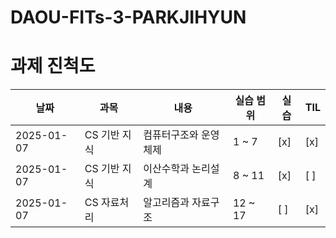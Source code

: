 # DAOU-FITs-3-PARKJIHYUN

# 과제 진척도

| 날짜       | 과목           | 내용                   | 실습 범위         | 실습 | TIL |
|------------|----------------|------------------------|--------------------|------|-----|
| 2025-01-07 | CS 기반 지식   | 컴퓨터구조와 운영체제  | 1 ~ 7              | [x]  | [x] |
| 2025-01-07 | CS 기반 지식   | 이산수학과 논리설계    | 8 ~ 11             | [x]  | [ ] |
| 2025-01-07 | CS 자료처리    | 알고리즘과 자료구조    | 12 ~ 17            | [ ]  | [x] |


